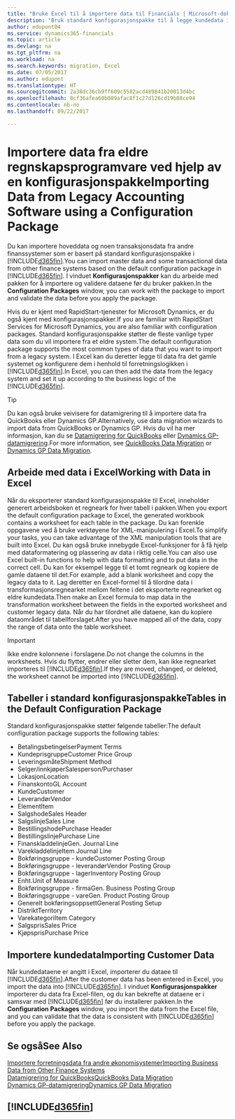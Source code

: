 ```yaml
---
title: "Bruke Excel til å importere data til Financials | Microsoft-dokumentasjon"
description: "Bruk standard konfigurasjonspakke til å legge kundedata i Excel og importere dataene tilbake til Dynamics 365 for Financials."
author: edupont04
ms.service: dynamics365-financials
ms.topic: article
ms.devlang: na
ms.tgt_pltfrm: na
ms.workload: na
ms.search.keywords: migration, Excel
ms.date: 07/05/2017
ms.author: edupont
ms.translationtype: HT
ms.sourcegitcommit: 2a38dc36cb9ff609c5582acd489841b20013d4bc
ms.openlocfilehash: 8cf36afea60b089afac8f1c27d126cd19b88ce94
ms.contentlocale: nb-no
ms.lasthandoff: 09/22/2017

---
```

# <a name="importing-data-from-legacy-accounting-software-using-a-configuration-package"></a><span data-ttu-id="ef7fe-103">Importere data fra eldre regnskapsprogramvare ved hjelp av en konfigurasjonspakke</span><span class="sxs-lookup"><span data-stu-id="ef7fe-103">Importing Data from Legacy Accounting Software using a Configuration Package</span></span>
<span data-ttu-id="ef7fe-104">Du kan importere hoveddata og noen transaksjonsdata fra andre finanssystemer som er basert på standard konfigurasjonspakke i [!INCLUDE[d365fin](includes/d365fin_md.md)].</span><span class="sxs-lookup"><span data-stu-id="ef7fe-104">You can import master data and some transactional data from other finance systems based on the default configuration package in [!INCLUDE[d365fin](includes/d365fin_md.md)].</span></span> <span data-ttu-id="ef7fe-105">I vinduet **Konfigurasjonspakker** kan du arbeide med pakken for å importere og validere dataene før du bruker pakken.</span><span class="sxs-lookup"><span data-stu-id="ef7fe-105">In the **Configuration Packages** window, you can work with the package to import and validate the data before you apply the package.</span></span>  

<span data-ttu-id="ef7fe-106">Hvis du er kjent med RapidStart-tjenester for Microsoft Dynamics, er du også kjent med konfigurasjonspakker.</span><span class="sxs-lookup"><span data-stu-id="ef7fe-106">If you are familiar with RapidStart Services for Microsoft Dynamics, you are also familiar with configuration packages.</span></span> <span data-ttu-id="ef7fe-107">Standard konfigurasjonspakke støtter de fleste vanlige typer data som du vil importere fra et eldre system.</span><span class="sxs-lookup"><span data-stu-id="ef7fe-107">The default configuration package supports the most common types of data that you want to import from a legacy system.</span></span> <span data-ttu-id="ef7fe-108">I Excel kan du deretter legge til data fra det gamle systemet og konfigurere dem i henhold til forretningslogikken i [!INCLUDE[d365fin](includes/d365fin_md.md)].</span><span class="sxs-lookup"><span data-stu-id="ef7fe-108">In Excel, you can then add the data from the legacy system and set it up according to the business logic of the [!INCLUDE[d365fin](includes/d365fin_md.md)].</span></span>  

> [!TIP]  
>   <span data-ttu-id="ef7fe-109">Du kan også bruke veivisere for datamigrering til å importere data fra QuickBooks eller Dynamics GP.</span><span class="sxs-lookup"><span data-stu-id="ef7fe-109">Alternatively, use data migration wizards to import data from QuickBooks or Dynamics GP.</span></span> <span data-ttu-id="ef7fe-110">Hvis du vil ha mer informasjon, kan du se [Datamigrering for QuickBooks](ui-extensions-quickbooks-data-migration.md) eller [Dynamics GP-datamigrering](ui-extensions-dynamicsgp-data-migration.md).</span><span class="sxs-lookup"><span data-stu-id="ef7fe-110">For more information, see [QuickBooks Data Migration](ui-extensions-quickbooks-data-migration.md) or [Dynamics GP Data Migration](ui-extensions-dynamicsgp-data-migration.md).</span></span>  

## <a name="working-with-data-in-excel"></a><span data-ttu-id="ef7fe-111">Arbeide med data i Excel</span><span class="sxs-lookup"><span data-stu-id="ef7fe-111">Working with Data in Excel</span></span>
<span data-ttu-id="ef7fe-112">Når du eksporterer standard konfigurasjonspakke til Excel, inneholder generert arbeidsboken et regneark for hver tabell i pakken.</span><span class="sxs-lookup"><span data-stu-id="ef7fe-112">When you export the default configuration package to Excel, the generated workbook contains a worksheet for each table in the package.</span></span> <span data-ttu-id="ef7fe-113">Du kan forenkle oppgavene ved å bruke verktøyene for XML-manipulering i Excel.</span><span class="sxs-lookup"><span data-stu-id="ef7fe-113">To simplify your tasks, you can take advantage of the XML manipulation tools that are built into Excel.</span></span> <span data-ttu-id="ef7fe-114">Du kan også bruke innebygde Excel-funksjoner for å få hjelp med dataformatering og plassering av data i riktig celle.</span><span class="sxs-lookup"><span data-stu-id="ef7fe-114">You can also use Excel built-in functions to help with data formatting and to put data in the correct cell.</span></span> <span data-ttu-id="ef7fe-115">Du kan for eksempel legge til et tomt regneark og kopiere de gamle dataene til det.</span><span class="sxs-lookup"><span data-stu-id="ef7fe-115">For example, add a blank worksheet and copy the legacy data to it.</span></span> <span data-ttu-id="ef7fe-116">Lag deretter en Excel-formel til å tilordne data i transformasjonsregnearket mellom feltene i det eksporterte regnearket og eldre kundedata.</span><span class="sxs-lookup"><span data-stu-id="ef7fe-116">Then make an Excel formula to map data in the transformation worksheet between the fields in the exported worksheet and customer legacy data.</span></span> <span data-ttu-id="ef7fe-117">Når du har tilordnet alle dataene, kan du kopiere dataområdet til tabellforslaget.</span><span class="sxs-lookup"><span data-stu-id="ef7fe-117">After you have mapped all of the data, copy the range of data onto the table worksheet.</span></span>  

> [!IMPORTANT]  
>  <span data-ttu-id="ef7fe-118">Ikke endre kolonnene i forslagene.</span><span class="sxs-lookup"><span data-stu-id="ef7fe-118">Do not change the columns in the worksheets.</span></span> <span data-ttu-id="ef7fe-119">Hvis du flytter, endrer eller sletter dem, kan ikke regnearket importeres til [!INCLUDE[d365fin](includes/d365fin_md.md)].</span><span class="sxs-lookup"><span data-stu-id="ef7fe-119">If they are moved, changed, or deleted, the worksheet cannot be imported into [!INCLUDE[d365fin](includes/d365fin_md.md)].</span></span>

## <a name="tables-in-the-default-configuration-package"></a><span data-ttu-id="ef7fe-120">Tabeller i standard konfigurasjonspakke</span><span class="sxs-lookup"><span data-stu-id="ef7fe-120">Tables in the Default Configuration Package</span></span>
<span data-ttu-id="ef7fe-121">Standard konfigurasjonspakke støtter følgende tabeller:</span><span class="sxs-lookup"><span data-stu-id="ef7fe-121">The default configuration package supports the following tables:</span></span>

-   <span data-ttu-id="ef7fe-122">Betalingsbetingelser</span><span class="sxs-lookup"><span data-stu-id="ef7fe-122">Payment Terms</span></span>
-   <span data-ttu-id="ef7fe-123">Kundeprisgruppe</span><span class="sxs-lookup"><span data-stu-id="ef7fe-123">Customer Price Group</span></span>
-   <span data-ttu-id="ef7fe-124">Leveringsmåte</span><span class="sxs-lookup"><span data-stu-id="ef7fe-124">Shipment Method</span></span>
-   <span data-ttu-id="ef7fe-125">Selger/innkjøper</span><span class="sxs-lookup"><span data-stu-id="ef7fe-125">Salesperson/Purchaser</span></span>
-   <span data-ttu-id="ef7fe-126">Lokasjon</span><span class="sxs-lookup"><span data-stu-id="ef7fe-126">Location</span></span>
-   <span data-ttu-id="ef7fe-127">Finanskonto</span><span class="sxs-lookup"><span data-stu-id="ef7fe-127">GL Account</span></span>
-   <span data-ttu-id="ef7fe-128">Kunde</span><span class="sxs-lookup"><span data-stu-id="ef7fe-128">Customer</span></span>
-   <span data-ttu-id="ef7fe-129">Leverandør</span><span class="sxs-lookup"><span data-stu-id="ef7fe-129">Vendor</span></span>
-   <span data-ttu-id="ef7fe-130">Element</span><span class="sxs-lookup"><span data-stu-id="ef7fe-130">Item</span></span>
-   <span data-ttu-id="ef7fe-131">Salgshode</span><span class="sxs-lookup"><span data-stu-id="ef7fe-131">Sales Header</span></span>
-   <span data-ttu-id="ef7fe-132">Salgslinje</span><span class="sxs-lookup"><span data-stu-id="ef7fe-132">Sales Line</span></span>
-   <span data-ttu-id="ef7fe-133">Bestillingshode</span><span class="sxs-lookup"><span data-stu-id="ef7fe-133">Purchase Header</span></span>
-   <span data-ttu-id="ef7fe-134">Bestillingslinje</span><span class="sxs-lookup"><span data-stu-id="ef7fe-134">Purchase Line</span></span>
-   <span data-ttu-id="ef7fe-135">Finanskladdelinje</span><span class="sxs-lookup"><span data-stu-id="ef7fe-135">Gen. Journal Line</span></span>
-   <span data-ttu-id="ef7fe-136">Varekladdelinje</span><span class="sxs-lookup"><span data-stu-id="ef7fe-136">Item Journal Line</span></span>
-   <span data-ttu-id="ef7fe-137">Bokføringsgruppe - kunde</span><span class="sxs-lookup"><span data-stu-id="ef7fe-137">Customer Posting Group</span></span>
-   <span data-ttu-id="ef7fe-138">Bokføringsgruppe - leverandør</span><span class="sxs-lookup"><span data-stu-id="ef7fe-138">Vendor Posting Group</span></span>
-   <span data-ttu-id="ef7fe-139">Bokføringsgruppe - lager</span><span class="sxs-lookup"><span data-stu-id="ef7fe-139">Inventory Posting Group</span></span>
-   <span data-ttu-id="ef7fe-140">Enht.</span><span class="sxs-lookup"><span data-stu-id="ef7fe-140">Unit of Measure</span></span>
-   <span data-ttu-id="ef7fe-141">Bokføringsgruppe - firma</span><span class="sxs-lookup"><span data-stu-id="ef7fe-141">Gen. Business Posting Group</span></span>
-   <span data-ttu-id="ef7fe-142">Bokføringsgruppe - vare</span><span class="sxs-lookup"><span data-stu-id="ef7fe-142">Gen. Product Posting Group</span></span>
-   <span data-ttu-id="ef7fe-143">Generelt bokføringsoppsett</span><span class="sxs-lookup"><span data-stu-id="ef7fe-143">General Posting Setup</span></span>
-   <span data-ttu-id="ef7fe-144">Distrikt</span><span class="sxs-lookup"><span data-stu-id="ef7fe-144">Territory</span></span>
-   <span data-ttu-id="ef7fe-145">Varekategori</span><span class="sxs-lookup"><span data-stu-id="ef7fe-145">Item Category</span></span>
-   <span data-ttu-id="ef7fe-146">Salgspris</span><span class="sxs-lookup"><span data-stu-id="ef7fe-146">Sales Price</span></span>
-   <span data-ttu-id="ef7fe-147">Kjøpspris</span><span class="sxs-lookup"><span data-stu-id="ef7fe-147">Purchase Price</span></span>

## <a name="importing-customer-data"></a><span data-ttu-id="ef7fe-148">Importere kundedata</span><span class="sxs-lookup"><span data-stu-id="ef7fe-148">Importing Customer Data</span></span>
<span data-ttu-id="ef7fe-149">Når kundedataene er angitt i Excel, importerer du dataee til [!INCLUDE[d365fin](includes/d365fin_md.md)].</span><span class="sxs-lookup"><span data-stu-id="ef7fe-149">After the customer data has been entered in Excel, you import the data into [!INCLUDE[d365fin](includes/d365fin_md.md)].</span></span> <span data-ttu-id="ef7fe-150">I vinduet **Konfigurasjonspakker** importerer du data fra Excel-filen, og du kan bekrefte at dataene er i samsvar med [!INCLUDE[d365fin](includes/d365fin_md.md)] før du installerer pakken.</span><span class="sxs-lookup"><span data-stu-id="ef7fe-150">In the **Configuration Packages** window, you import the data from the Excel file, and you can validate that the data is consistent with [!INCLUDE[d365fin](includes/d365fin_md.md)] before you apply the package.</span></span>

## <a name="see-also"></a><span data-ttu-id="ef7fe-151">Se også</span><span class="sxs-lookup"><span data-stu-id="ef7fe-151">See Also</span></span>
[<span data-ttu-id="ef7fe-152">Importere forretningsdata fra andre økonomisystemer</span><span class="sxs-lookup"><span data-stu-id="ef7fe-152">Importing Business Data from Other Finance Systems</span></span>](upload-data.md)  
[<span data-ttu-id="ef7fe-153">Datamigrering for QuickBooks</span><span class="sxs-lookup"><span data-stu-id="ef7fe-153">QuickBooks Data Migration</span></span>](ui-extensions-quickbooks-data-migration.md)  
[<span data-ttu-id="ef7fe-154">Dynamics GP-datamigrering</span><span class="sxs-lookup"><span data-stu-id="ef7fe-154">Dynamics GP Data Migration</span></span>](ui-extensions-dynamicsgp-data-migration.md)  

## [!INCLUDE[d365fin](includes/free_trial_md.md)]


